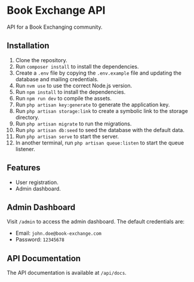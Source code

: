 # Book Exchange API

API for a Book Exchanging community.

## Installation

1. Clone the repository.
2. Run `composer install` to install the dependencies.
3. Create a `.env` file by copying the `.env.example` file and updating the database and mailing credentials.
4. Run `nvm use` to use the correct Node.js version.
5. Run `npm install` to install the dependencies.
6. Run `npm run dev` to compile the assets.
7. Run `php artisan key:generate` to generate the application key.
8. Run `php artisan storage:link` to create a symbolic link to the storage directory.
9. Run `php artisan migrate` to run the migrations.
10. Run `php artisan db:seed` to seed the database with the default data.
11. Run `php artisan serve` to start the server.
12. In another terminal, run `php artisan queue:listen` to start the queue listener.

## Features

- User registration.
- Admin dashboard.

## Admin Dashboard

Visit `/admin` to access the admin dashboard. The default credentials are:

- Email: `john.doe@book-exchange.com`
- Password: `12345678`

## API Documentation

The API documentation is available at `/api/docs`.

